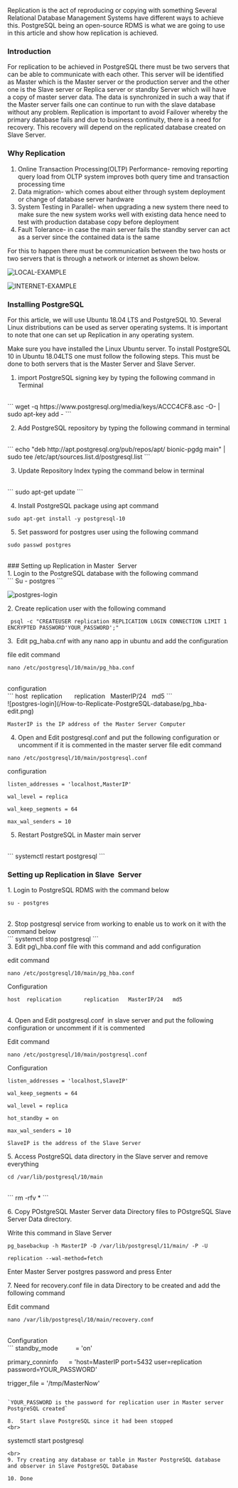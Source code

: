 Replication is the act of reproducing or copying with something Several Relational Database Management Systems have different ways to achieve this. PostgreSQL being an open-source RDMS is what we are going to use in this article and show how replication is achieved.

### Introduction

For replication to be achieved in PostgreSQL there must be two servers that can be able to communicate with each other. This server will be identified as Master which is the Master server or the production server and the other one is the Slave server or Replica server or standby Server which will have a copy of master server data. The data is synchronized in such a way that if the Master server fails one can continue to run with the slave database without any problem.
Replication is important to avoid Failover whereby the primary database fails and due to business continuity, there is a need for recovery. This recovery will depend on the replicated database created on Slave Server.

### Why Replication

1. Online Transaction Processing(OLTP) Performance- removing reporting query load from OLTP system improves both query time and transaction processing time
2. Data migration- which comes about either through system deployment or change of database server hardware
3. System Testing in Parallel- when upgrading a new system there need to make sure the new system works well with existing data hence need to test with production database copy before deployment
4. Fault Tolerance- in case the main server fails the standby server can act as a server since the contained data  is the same

For this to happen there must be communication between the two hosts or two servers that is through a network or internet as shown below.

![LOCAL-EXAMPLE](/How-to-Replicate-PostgreSQL-database/local-network.png)

![INTERNET-EXAMPLE](/How-to-Replicate-PostgreSQL-database/internet-network.png)

### Installing PostgreSQL

For this article, we will use Ubuntu 18.04 LTS and PostgreSQL 10. Several Linux distributions can be used as server operating systems. It is important to note that one can set up Replication in any operating system.

Make sure you have installed the Linux Ubuntu server. To install PostgreSQL 10 in Ubuntu 18.04LTS one must follow the following steps. This must be done to both servers that is the Master Server and Slave Server.

1. import PostgreSQL signing key by typing the following command in Terminal

<br>
```
wget -q https://www.postgresql.org/media/keys/ACCC4CF8.asc -O- | sudo apt-key add -
```

2. Add PostgreSQL repository by typing the following command in terminal

<br>
```
echo "deb http://apt.postgresql.org/pub/repos/apt/ bionic-pgdg main" | 
sudo tee /etc/apt/sources.list.d/postgresql.list
```

3. Update Repository Index typing the command below in terminal

<br>
```
sudo apt-get update
```

4. Install PostgreSQL package using apt command

```
sudo apt-get install -y postgresql-10
```

5. Set password for postgres user using the following command

```
sudo passwd postgres
```
<br>
### Setting up Replication in Master  Server
<br>
1. Login to the PostgreSQL database with the following command

<br>
```
Su - postgres
```

![postgres-login](/How-to-Replicate-PostgreSQL-database/postgres-login.png)

2. Create replication user with the following command
<br>
```
 psql -c "CREATEUSER replication REPLICATION LOGIN CONNECTION LIMIT 1 ENCRYPTED PASSWORD'YOUR_PASSWORD';"
```

3.  Edit pg_haba.cnf with any nano app in ubuntu and add the configuration

file edit command
<br>
```
nano /etc/postgresql/10/main/pg_hba.conf
```
<br>
configuration
<br>
```
host  replication       replication   MasterIP/24   md5
```
<br>
![postgres-login](/How-to-Replicate-PostgreSQL-database/pg_hba-edit.png)

`MasterIP is the IP address of the Master Server Computer`

4. Open and Edit postgresql.conf and put the following configuration or uncomment if it is commented in the master server
file edit command

```
nano /etc/postgresql/10/main/postgresql.conf
```

configuration
<br>
```
listen_addresses = 'localhost,MasterIP'

wal_level = replica

wal_keep_segments = 64

max_wal_senders = 10
```

5. Restart PostgreSQL in Master main server

<br>
```
systemctl restart postgresql
```

### Setting up Replication in Slave  Server

1. Login to PostgreSQL RDMS with the command below
<br>
```
su - postgres
```
<br>
2. Stop postgresql service from working to enable us to work on it with the command below
<br>
```
systemctl stop postgresql
```
<br>
3. Edit pg\_hba.conf file with this command and add configuration

edit command

```
nano /etc/postgresql/10/main/pg_hba.conf
```

Configuration
<br>
```
host  replication       replication   MasterIP/24   md5
```
<br>
4. Open and
Edit postgresql.conf<span style="mso-spacerun:yes">&nbsp;&nbsp;</span>in slave
server and put the following configuration or uncomment if it is commented

Edit command
<br>
```
nano /etc/postgresql/10/main/postgresql.conf
```

Configuration
<br>
```
listen_addresses = 'localhost,SlaveIP'

wal_keep_segments = 64

wal_level = replica

hot_standby = on

max_wal_senders = 10
```

`SlaveIP is the address of the Slave Server`

5. Access PostgreSQL data directory in the Slave server and remove everything
<br>
```
cd /var/lib/postgresql/10/main
```
<br>
```
rm -rfv *
```

6. Copy POstgreSQL Master Server data Directory files to POstgreSQL Slave Server Data directory.

Write this command in Slave Server

```
pg_basebackup -h MasterIP -D /var/lib/postgresql/11/main/ -P -U

replication --wal-method=fetch
```

Enter Master Server postgres password and press Enter

7. Need for recovery.conf file in data Directory to be created and add the following command

Edit command
<br>
```
nano /var/lib/postgresql/10/main/recovery.conf
```
<br>
Configuration
<br>
```
standby_mode          = 'on'

primary_conninfo      = 'host=MasterIP port=5432 user=replication password=YOUR_PASSWORD'

trigger_file = '/tmp/MasterNow'
```

`YOUR_PASSWORD is the password for replication user in Master server PostgreSQL created`

8.  Start slave PostgreSQL since it had been stopped
<br>
```
systemctl start postgresql
```
<br>
9. Try creating any database or table in Master PostgreSQL database and observer in Slave PostgreSQL Database

10. Done
